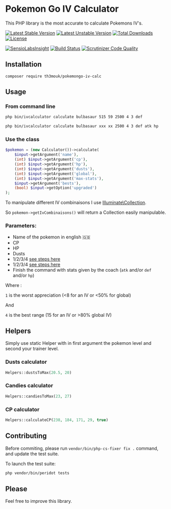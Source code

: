 Pokemon Go IV Calculator
========================

This PHP library is the most accurate to calculate Pokemons IV's.

[![Latest Stable Version](https://poser.pugx.org/th3mouk/pokemongo-iv-calc/v/stable)](https://packagist.org/packages/th3mouk/pokemongo-iv-calc) [![Latest Unstable Version](https://poser.pugx.org/th3mouk/pokemongo-iv-calc/v/unstable)](https://packagist.org/packages/th3mouk/pokemongo-iv-calc) [![Total Downloads](https://poser.pugx.org/th3mouk/pokemongo-iv-calc/downloads)](https://packagist.org/packages/th3mouk/pokemongo-iv-calc) [![License](https://poser.pugx.org/th3mouk/pokemongo-iv-calc/license)](https://packagist.org/packages/th3mouk/pokemongo-iv-calc)

[![SensioLabsInsight](https://insight.sensiolabs.com/projects/8949771b-1e7a-437f-a239-1c5f8addb75d/mini.png)](https://insight.sensiolabs.com/projects/8949771b-1e7a-437f-a239-1c5f8addb75d) [![Build Status](https://travis-ci.org/Th3Mouk/PokemonGo-IV-Calculator.svg?branch=master)](https://travis-ci.org/Th3Mouk/PokemonGo-IV-Calculator) [![Scrutinizer Code Quality](https://scrutinizer-ci.com/g/Th3Mouk/PokemonGo-IV-Calculator/badges/quality-score.png?b=master)](https://scrutinizer-ci.com/g/Th3Mouk/PokemonGo-IV-Calculator/?branch=master)

## Installation

`composer require th3mouk/pokemongo-iv-calc`

## Usage

### From command line

```sh
php bin/ivcalculator calculate bulbasaur 515 59 2500 4 3 def

php bin/ivcalculator calculate bulbasaur xxx xx 2500 4 3 def atk hp
```

### Use the class

```php
$pokemon = (new Calculator())->calculate(
    $input->getArgument('name'),
    (int) $input->getArgument('cp'),
    (int) $input->getArgument('hp'),
    (int) $input->getArgument('dusts'),
    (int) $input->getArgument('global'),
    (int) $input->getArgument('max-stats'),
    $input->getArgument('bests'),
    (bool) $input->getOption('upgraded')
);
```

To manipulate different IV combinaisons I use [Illuminate\Collection](https://github.com/tightenco/collect).

So `pokemon->getIvCombinaisons()` will return a Collection easily manipulable.

### Parameters:

- Name of the pokemon in english :uk:
- CP
- HP
- Dusts
- 1/2/3/4 [see steps here](https://pokemongo.gamepress.gg/pokemon-appraisal)
- 1/2/3/4 [see steps here](https://pokemongo.gamepress.gg/pokemon-appraisal)
- Finish the command with stats given by the coach (`atk` and/or `def` and/or `hp`)

Where :

`1` is the worst appreciation (<8 for an IV or <50% for global)

And

`4` is the best range (15 for an IV or >80% global IV)

## Helpers

Simply use static Helper with in first argument the pokemon level and second
your trainer level.

### Dusts calculator

```php
Helpers::dustsToMax(20.5, 20)
```

### Candies calculator

```php
Helpers::candiesToMax(23, 27)
```

### CP calculator
```php
Helpers::calculateCP(238, 184, 171, 29, true)
```

## Contributing

Before commiting, please run `vendor/bin/php-cs-fixer fix .` command, and update the test suite.

To launch the test suite:

```sh
php vendor/bin/peridot tests
```

## Please

Feel free to improve this library.
